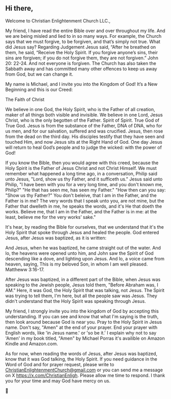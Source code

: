 ## Hi there, 
</head>

<body>
Welcome to Christian Enlightenment Church LLC.,

My friend, I have read the entire Bible over and over throughout my life. And we are being misled and lied to in so many ways. For example, the Church says that we must forgive, to be forgiven, and that’s simply not true. What did Jesus say? Regarding Judgement Jesus said, “After he breathed on them, he said, “Receive the Holy Spirit. If you forgive anyone’s sins, their sins are forgiven; if you do not forgive them, they are not forgiven.” John 20: 22-24. And not everyone is forgiven. The Church has also taken the Sabbath away and has committed many other offences to keep us away from God, but we can change it.

My name is Michael, and I invite you into the Kingdom of God! It’s a New Beginning and this is our Creed:


The Faith of Christ

We believe in one God, the Holy Spirit, who is the Father of all creation, maker of all things both visible and invisible. We believe in one Lord, Jesus Christ, who is the only begotten of the Father. Spirit of Spirit. True God of True God. Jesus is from the substance of the Father, DNA of DNA, who for us men, and for our salvation, suffered and was crucified. Jesus, then rose from the dead on the third day. His disciples testify that they have seen and touched Him, and now Jesus sits at the Right Hand of God. One day Jesus will return to heal God’s people and to judge the wicked: with the power of God!


If you know the Bible, then you would agree with this creed, because the Holy Spirit is the Father of Jesus Christ and not Christ Himself. We must remember what happened a long time ago, in a conversation, Philip said unto Jesus, "Lord, show us thy Father, and it sufficeth us." Jesus said unto Philip, "I have been with you for a very long time, and you don't known me, Philip?" "He that has seen me, has seen my Father." "How then can you say: "Show us thy Father?" You don't beleive, that I am in the Father, and the Father is in me? The very words that I speak unto you, are not mine, but the Father that dwelleth in me, he speaks the words, and it's He that doeth the works. Believe me, that I am in the Father, and the Father is in me: at the least, believe me for the very works’ sake."

It's hear, by reading the Bible for ourselves, that we understand that it's the Holy Spirit that spoke through Jesus and healed the people. God entered Jesus, after Jesus was baptized, as it is written: 

And Jesus, when he was baptized, he came straight out of the water. And lo, the heavens were opened unto him, and John saw the Spirit of God descending like a dove, and lighting upon Jesus. And lo, a voice came from heaven, saying, This is my beloved Son, in whom I am well pleased. Mattheww 3:16-17.  

After Jesus was baptized, in a different part of the Bible, when Jesus was speaking to the Jewish people, Jesus told them, "Before Abraham was, I AM." Here, it was God, the Holy Spirit that was talking, not Jesus. The Spirit was trying to tell them, I'm here, but all the people saw was Jesus. They didn't understand that the Holy Spirit was speaking through Jesus. 

My friend, I strongly invite you into the kingdom of God by accepting this understanding. If you can see and know that what I'm saying is the truth, then look around because God is near you. Pray to the Holy Spirit in Jesus name. Don't say, "Amen" at the end of your prayer. End your prayer with English words, like 'in Jesus name.' or 'so be it.' I explain why not to say 'Amen' in my book titled, "Amen" by Michael Porras it's availible on Amazon Kindle and Amazon.com. 

As for now, when reading the words of Jesus, after Jesus was baptized, know that it was God talking, the Holy Spirit. If you need guidance in the Word of God and for prayer request, please write to ChristianEnlightenmentChurch@gmail.com or you can send me a message on X https://x.com/ChristianEnligh. Please allow me time to respond. I thank you for your time and may God have mercy on us.
</body>
</HTML>  👋

<!--
**VatoLoco19/VatoLoco19** is a ✨ _special_ ✨ repository because its `README.md` (this file) appears on your GitHub profile.

Here are some ideas to get you started:

- 🔭 I’m currently working  ...
- 🌱 I’m currently learning ...
- 👯 I’m looking to collaborate on ...
- 🤔 I’m looking for help with ...
- 💬 Ask me about ...
- 📫 How to reach me: ...
- 😄 Pronouns: ...
- ⚡ Fun fact: ...
-->
